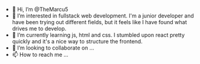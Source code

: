 - 👋 Hi, I’m @TheMarcu5
- 👀 I’m interested in fullstack web development. I'm a junior developer and have been trying out different fields, but it feels like I have found what drives me to develop.
- 🌱 I’m currently learning js, html and css. I stumbled upon react pretty quickly and it's a nice way to structure the frontend. 
- 💞️ I’m looking to collaborate on ...
- 📫 How to reach me ...

<!---
TheMarcu5/TheMarcu5 is a ✨ special ✨ repository because its `README.md` (this file) appears on your GitHub profile.
You can click the Preview link to take a look at your changes.
--->
